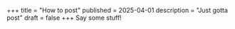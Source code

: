 +++
title = "How to post"
published = 2025-04-01
description = "Just gotta post"
draft = false
+++
Say some stuff!

